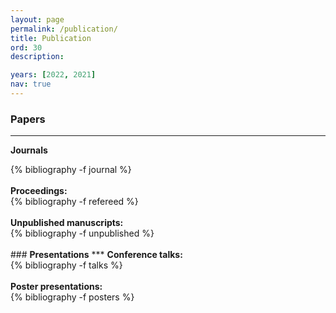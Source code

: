 ```yaml
---
layout: page
permalink: /publication/
title: Publication
ord: 30
description:

years: [2022, 2021]
nav: true
---
```


<!-- _pages/publications.md

scholar jekyll plugin
https://www.amirasiaee.com/dailyreport/jekyll-scholar/
https://github.com/inukshuk/jekyll-scholar
-->

### <b>Papers</b>
***
<strong>Journals</strong>
<div class="publications">
  {% bibliography -f journal %}
</div>

<br>
<strong>Proceedings:</strong>
<div class="publications">
  {% bibliography -f refereed %}
</div>

<br>
<strong>Unpublished manuscripts:</strong>
<div class="publications">
  {% bibliography -f unpublished %}
</div>

<br>
### <b>Presentations</b>
***
<strong>Conference talks:</strong>
<div class="publications">
  {% bibliography -f talks %}
</div>

<br>
<strong>Poster presentations:</strong>
<div class="publications">
  {% bibliography -f posters %}
</div>
